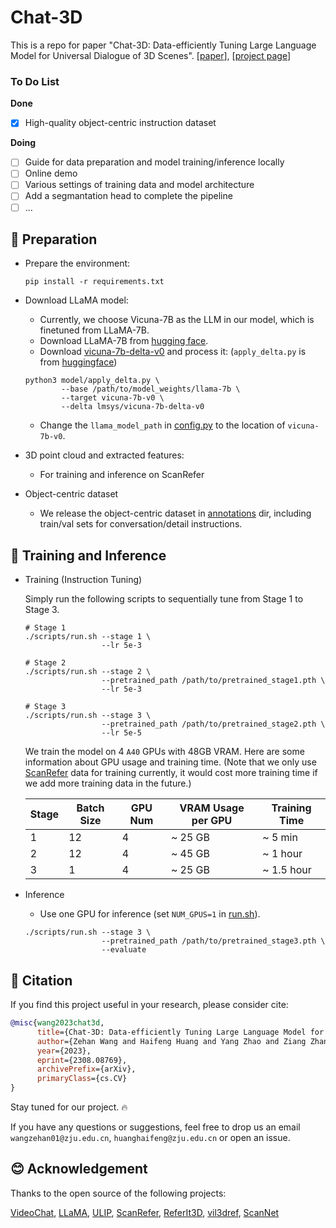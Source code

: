# Chat-3D 

This is a repo for paper "Chat-3D: Data-efficiently Tuning Large Language Model for Universal Dialogue of 3D Scenes". 
[[paper](https://arxiv.org/abs/2308.08769)], [[project page](https://chat-3d.github.io/)]

### To Do List

**Done**

- [x] High-quality object-centric instruction dataset 
  
**Doing**

- [ ] Guide for data preparation and model training/inference locally
- [ ] Online demo
- [ ] Various settings of training data and model architecture
- [ ] Add a segmantation head to complete the pipeline
- [ ] ...

## 🔨 Preparation

- Prepare the environment:

  ```shell
  pip install -r requirements.txt
  ```
  
- Download LLaMA model:
  - Currently, we choose 
Vicuna-7B as the LLM in our model, which is finetuned from LLaMA-7B.
  - Download LLaMA-7B from [hugging face](https://huggingface.co/decapoda-research/llama-7b-hf).
  - Download [vicuna-7b-delta-v0](https://huggingface.co/lmsys/vicuna-7b-delta-v0) and process it: (`apply_delta.py` is from [huggingface](https://huggingface.co/CarperAI/stable-vicuna-13b-delta/raw/main/apply_delta.py))
  
  ```shell
  python3 model/apply_delta.py \
          --base /path/to/model_weights/llama-7b \
          --target vicuna-7b-v0 \
          --delta lmsys/vicuna-7b-delta-v0
  ```

  - Change the `llama_model_path` in [config.py](./scripts/config.py) to the location of `vicuna-7b-v0`.
  
- 3D point cloud and extracted features:

  - For training and inference on ScanRefer
  
  
- Object-centric dataset

  - We release the object-centric dataset in [annotations](./annotations) dir, including train/val sets for conversation/detail instructions.

## 🤖 Training and Inference

- Training (Instruction Tuning)
  
  Simply run the following scripts to sequentially tune from Stage 1 to Stage 3. 
  
  ```shell
  # Stage 1
  ./scripts/run.sh --stage 1 \
                   --lr 5e-3
  
  # Stage 2
  ./scripts/run.sh --stage 2 \
                   --pretrained_path /path/to/pretrained_stage1.pth \
                   --lr 5e-3
  
  # Stage 3
  ./scripts/run.sh --stage 3 \
                   --pretrained_path /path/to/pretrained_stage2.pth \
                   --lr 5e-5
  ```
  
  We train the model on 4 `A40` GPUs with 48GB VRAM. Here are some information about GPU usage and training time. (Note that we only use [ScanRefer](https://github.com/daveredrum/ScanRefer) data for training currently, it would cost more training time if we add more training data in the future.)
  
  | Stage | Batch Size | GPU Num | VRAM Usage per GPU | Training Time |
  | --- | --- | --- | --- | --- |
  | 1 | 12 | 4 | ~ 25 GB | ~ 5 min |
  | 2 | 12 | 4 | ~ 45 GB | ~ 1 hour |
  | 3 | 1 | 4 | ~ 25 GB | ~ 1.5 hour |

- Inference
  
  - Use one GPU for inference (set `NUM_GPUS=1` in [run.sh](./scripts/run.sh)).
  ```shell
  ./scripts/run.sh --stage 3 \
                   --pretrained_path /path/to/pretrained_stage3.pth \
                   --evaluate
  ```

## 📄 Citation

If you find this project useful in your research, please consider cite:
```BibTeX
@misc{wang2023chat3d,
      title={Chat-3D: Data-efficiently Tuning Large Language Model for Universal Dialogue of 3D Scenes}, 
      author={Zehan Wang and Haifeng Huang and Yang Zhao and Ziang Zhang and Zhou Zhao},
      year={2023},
      eprint={2308.08769},
      archivePrefix={arXiv},
      primaryClass={cs.CV}
}
```

Stay tuned for our project. 🔥

If you have any questions or suggestions, feel free to drop us an email `wangzehan01@zju.edu.cn`, `huanghaifeng@zju.edu.cn` or open an issue.

## 😊 Acknowledgement

Thanks to the open source of the following projects:

[VideoChat](https://github.com/OpenGVLab/Ask-Anything/tree/main/video_chat), [LLaMA](https://github.com/facebookresearch/llama), [ULIP](https://github.com/salesforce/ULIP), [ScanRefer](https://github.com/daveredrum/ScanRefer), [ReferIt3D](https://github.com/referit3d/referit3d), [vil3dref](https://github.com/cshizhe/vil3dref), [ScanNet](https://github.com/ScanNet/ScanNet) 
